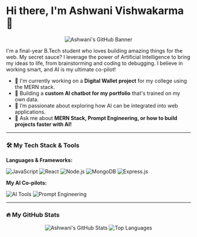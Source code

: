 # Hi there, I'm Ashwani Vishwakarma 👋

<p align="center">
  <img src="[YOUR_BANNER_IMAGE_URL](https://www.canva.com/design/DAG19Z6K1UA/lneQFIl41SeIIYoA-7yA6w/edit?utm_content=DAG19Z6K1UA&utm_campaign=designshare&utm_medium=link2&utm_source=sharebutton)" alt="Ashwani's GitHub Banner">
</p>

I'm a final-year B.Tech student who loves building amazing things for the web. My secret sauce? I leverage the power of Artificial Intelligence to bring my ideas to life, from brainstorming and coding to debugging. I believe in working smart, and AI is my ultimate co-pilot!

- 🚀 I'm currently working on a **Digital Wallet project** for my college using the MERN stack.
- 🤖 Building a **custom AI chatbot for my portfolio** that's trained on my own data.
- 🌱 I’m passionate about exploring how AI can be integrated into web applications.
- 💬 Ask me about **MERN Stack, Prompt Engineering, or how to build projects faster with AI!**

---

### 🛠️ My Tech Stack & Tools

**Languages & Frameworks:**
<p>
  <img src="https://img.shields.io/badge/JavaScript-F7DF1E?style=for-the-badge&logo=javascript&logoColor=black" alt="JavaScript">
  <img src="https://img.shields.io/badge/React-20232A?style=for-the-badge&logo=react&logoColor=61DAFB" alt="React">
  <img src="https://img.shields.io/badge/Node.js-339933?style=for-the-badge&logo=nodedotjs&logoColor=white" alt="Node.js">
  <img src="https://img.shields.io/badge/MongoDB-4EA94B?style=for-the-badge&logo=mongodb&logoColor=white" alt="MongoDB">
  <img src="https://img.shields.io/badge/Express.js-000000?style=for-the-badge&logo=express&logoColor=white" alt="Express.js">
</p>

**My AI Co-pilots:**
<p>
  <img src="https://img.shields.io/badge/AI%20Tools-0075FF?style=for-the-badge&logo=openai&logoColor=white" alt="AI Tools">
  <img src="https://img.shields.io/badge/Prompt%20Engineering-4285F4?style=for-the-badge&logo=google&logoColor=white" alt="Prompt Engineering">
</p>

---

### 🔥 My GitHub Stats

<p align="center">
  <img src="https://github-readme-stats.vercel.app/api?username=ashwanivish10&show_icons=true&theme=radical" alt="Ashwani's GitHub Stats">
  <img src="https://github-readme-stats.vercel.app/api/top-langs/?username=ashwanivish10&layout=compact&theme=radical" alt="Top Languages">
</p>
